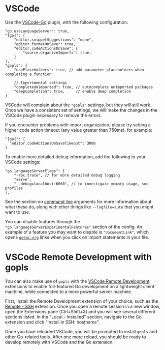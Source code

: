 # VSCode

Use the [VSCode-Go] plugin, with the following configuration:

```json5
"go.useLanguageServer": true,
"[go]": {
    "editor.snippetSuggestions": "none",
    "editor.formatOnSave": true,
    "editor.codeActionsOnSave": {
        "source.organizeImports": true,
    }
},
"gopls": {
    "usePlaceholders": true, // add parameter placeholders when completing a function

    // Experimental settings
    "completeUnimported": true, // autocomplete unimported packages
    "deepCompletion": true,     // enable deep completion
}
```

VSCode will complain about the `"gopls"` settings, but they will still work. Once we have a consistent set of settings, we will make the changes in the VSCode plugin necessary to remove the errors.

If you encounter problems with import organization, please try setting a higher code action timeout (any value greater than 750ms), for example:

```json5
"[go]": {
  "editor.codeActionsOnSaveTimeout": 3000
}
```

To enable more detailed debug information, add the following to your VSCode settings:

```json5
"go.languageServerFlags": [
    "-rpc.trace", // for more detailed debug logging
    "serve",
    "--debug=localhost:6060", // to investigate memory usage, see profiles
],
```

See the section on [command line](command-line.md) arguments for more information about what these do, along with other things like `--logfile=auto` that you might want to use.

You can disable features through the `"go.languageServerExperimentalFeatures"` section of the config. An example of a feature you may want to disable is `"documentLink"`, which opens [`godoc.org`](https://godoc.org) links when you click on import statements in your file.


[VSCode-Go]: https://github.com/microsoft/vscode-go

# VSCode Remote Development with gopls

You can also make use of `gopls` with the [VSCode Remote Development](https://code.visualstudio.com/docs/remote/remote-overview) extensions to enable full-featured Go development on a lightweight client machine, while connected to a more powerful server machine.

First, install the Remote Development extension of your choice, such as the [Remote - SSH](https://code.visualstudio.com/docs/remote/ssh) extension. Once you open a remote session in a new window, open the Extensions pane (Ctrl+Shift+X) and you will see several different sections listed. In the "Local - Installed" section, navigate to the Go extension and click "Install in SSH: hostname".

Once you have reloaded VSCode, you will be prompted to install `gopls` and other Go-related tools. After one more reload, you should be ready to develop remotely with VSCode and the Go extension.
